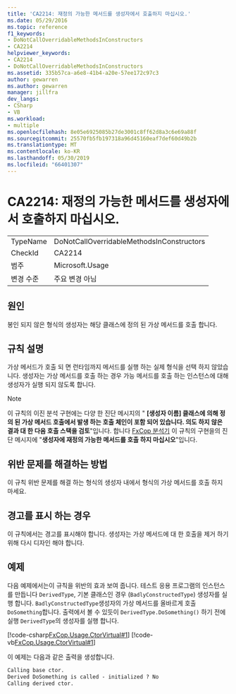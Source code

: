```yaml
---
title: 'CA2214: 재정의 가능한 메서드를 생성자에서 호출하지 마십시오.'
ms.date: 05/29/2016
ms.topic: reference
f1_keywords:
- DoNotCallOverridableMethodsInConstructors
- CA2214
helpviewer_keywords:
- CA2214
- DoNotCallOverridableMethodsInConstructors
ms.assetid: 335b57ca-a6e8-41b4-a20e-57ee172c97c3
author: gewarren
ms.author: gewarren
manager: jillfra
dev_langs:
- CSharp
- VB
ms.workload:
- multiple
ms.openlocfilehash: 8e05e6925085b27de3001c8ff62d8a3c6e69a88f
ms.sourcegitcommit: 25570fb5fb197318a96d45160eaf7def60d49b2b
ms.translationtype: MT
ms.contentlocale: ko-KR
ms.lasthandoff: 05/30/2019
ms.locfileid: "66401307"
---
```

# <a name="ca2214-do-not-call-overridable-methods-in-constructors"></a>CA2214: 재정의 가능한 메서드를 생성자에서 호출하지 마십시오.

|||
|-|-|
|TypeName|DoNotCallOverridableMethodsInConstructors|
|CheckId|CA2214|
|범주|Microsoft.Usage|
|변경 수준|주요 변경 아님|

## <a name="cause"></a>원인

봉인 되지 않은 형식의 생성자는 해당 클래스에 정의 된 가상 메서드를 호출 합니다.

## <a name="rule-description"></a>규칙 설명

가상 메서드가 호출 되 면 런타임까지 메서드를 실행 하는 실제 형식을 선택 하지 않았습니다. 생성자는 가상 메서드를 호출 하는 경우 가능 메서드를 호출 하는 인스턴스에 대해 생성자가 실행 되지 않도록 합니다.

> [!NOTE]
> 이 규칙의 이진 분석 구현에는 다양 한 진단 메시지의 " **\[생성자 이름] 클래스에 의해 정의 된 가상 메서드 호출에서 발생 하는 호출 체인이 포함 되어 있습니다. 의도 하지 않은 결과 대 한 다음 호출 스택을 검토**"입니다. 합니다 [FxCop 분석기](install-fxcop-analyzers.md) 이 규칙의 구현을의 진단 메시지에 "**생성자에 재정의 가능한 메서드를 호출 하지 마십시오**"입니다.

## <a name="how-to-fix-violations"></a>위반 문제를 해결하는 방법

이 규칙 위반 문제를 해결 하는 형식의 생성자 내에서 형식의 가상 메서드를 호출 하지 마세요.

## <a name="when-to-suppress-warnings"></a>경고를 표시 하는 경우

이 규칙에서는 경고를 표시해야 합니다. 생성자는 가상 메서드에 대 한 호출을 제거 하기 위해 다시 디자인 해야 합니다.

## <a name="example"></a>예제

다음 예제에서는이 규칙을 위반의 효과 보여 줍니다. 테스트 응용 프로그램의 인스턴스를 만듭니다 `DerivedType`, 기본 클래스인 경우 (`BadlyConstructedType`) 생성자를 실행 합니다. `BadlyConstructedType`생성자의 가상 메서드를 올바르게 호출 `DoSomething`합니다. 출력에서 볼 수 있듯이 `DerivedType.DoSomething()` 하기 전에 실행 `DerivedType`의 생성자를 실행 합니다.

[!code-csharp[FxCop.Usage.CtorVirtual#1](../code-quality/codesnippet/CSharp/ca2214-do-not-call-overridable-methods-in-constructors_1.cs)]
[!code-vb[FxCop.Usage.CtorVirtual#1](../code-quality/codesnippet/VisualBasic/ca2214-do-not-call-overridable-methods-in-constructors_1.vb)]

이 예제는 다음과 같은 출력을 생성합니다.

```txt
Calling base ctor.
Derived DoSomething is called - initialized ? No
Calling derived ctor.
```